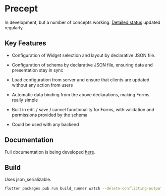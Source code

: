 # Precept

In development, but a number of concepts working.  [Detailed status](https://www.preceptblog.co.uk/status.html) updated regularly. 

## Key Features

- Configuration of Widget selection and layout by declarative JSON file.  

- Configuration of schema by declarative JSON file, ensuring data and presentation stay in sync

- Load configuration from server and ensure that clients are updated without any action from users

- Automatic data binding from the above declarations, making Forms really simple

- Built in edit / save / cancel functionality for Forms, with validation and permissions provided by the schema

- Could be used with any backend


## Documentation

Full documentation is being developed [here](https://www.preceptblog.co.uk/).


## Build

Uses json_serializable.

```bash
flutter packages pub run build_runner watch --delete-conflicting-outputs
```




